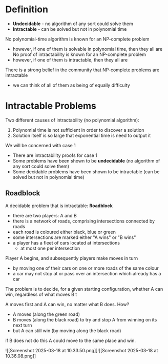 # Definition
- **Undecidable** - no algorithm of any sort could solve them
- **Intractable** - can be solved but not in polynomial time

No polynomial-time algorithm is known for an NP-complete problem 
- however, if one of them is solvable in polynomial time, then they all are No proof of intractability is known for an NP-complete problem 
- however, if one of them is intractable, then they all are 

There is a strong belief in the community that NP-complete problems are intractable
- we can think of all of them as being of equally difficulty

# Intractable Problems

Two different causes of intractability (no polynomial algorithm):
1. Polynomial time is not sufficient in order to discover a solution
2. Solution itself is so large that exponential time is need to output it

We will be concerned with case 1
- There are intractability proofs for case 1
- Some problems have been shown to be **undecidable** (no algorithm of any sort could solve them)
- Some decidable problems have been shown to be intractable (can be solved but not in polynomial time)

## Roadblock

A decidable problem that is intractable: **Roadblock** 
- there are two players: A and B
- there is a network of roads, comprising intersections connected by roads 
- each road is coloured either black, blue or green 
- some intersections are marked either "A wins" or "B wins" 
- a player has a fleet of cars located at intersections 
	- at most one per intersection

Player A begins, and subsequently players make moves in turn 
- by moving one of their cars on one or more roads of the same colour 
- a car may not stop at or pass over an intersection which already has a car 

The problem is to decide, for a given starting configuration, whether A can win, regardless of what moves B t

A moves first and A can win, no matter what B does. How?
- A moves (along the green road)
- B moves (along the black road) to try and stop A from winning on its next turn
- but A can still win (by moving along the black road)

if B does not do this A could move to the same place and win.

![[Screenshot 2025-03-18 at 10.33.50.png]]![[Screenshot 2025-03-18 at 10.36.08.png]]